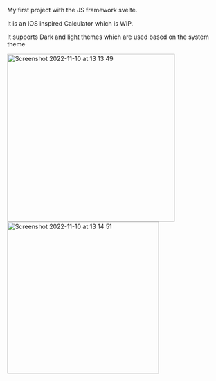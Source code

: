 My first project with the JS framework svelte. 

It is an IOS inspired Calculator which is WIP. 

It supports Dark and light themes which are used based on the system theme

<img width="387" alt="Screenshot 2022-11-10 at 13 13 49" src="https://user-images.githubusercontent.com/27584944/201088828-3045065b-a881-44ca-bbad-87d3893d5083.png">

<img width="350" alt="Screenshot 2022-11-10 at 13 14 51" src="https://user-images.githubusercontent.com/27584944/201089029-c57a346a-56d3-462e-921f-0dc3f65e16a1.png">


